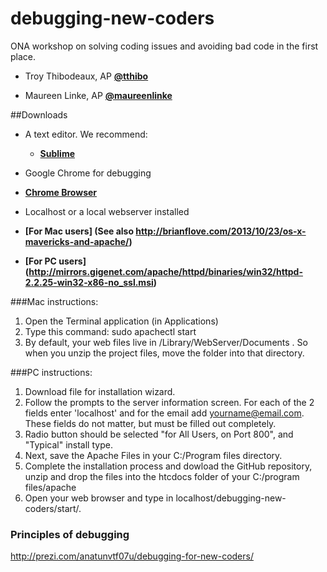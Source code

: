 debugging-new-coders
====================
ONA workshop  on solving coding issues and avoiding bad code in the first place.

* Troy Thibodeaux, AP
   **[@tthibo](http://www.twitter.com/@tthibo)**
  
* Maureen Linke, AP
   **[@maureenlinke](http://www.twitter.com/maureenlinke)**


##Downloads
* A text editor. We recommend:
  * **[Sublime](http://www.sublimetext.com/download)**
  
* Google Chrome for debugging
 * **[Chrome Browser](https://www.google.com/chrome/browser/)**
  
* Localhost or a local webserver installed
 * **[For Mac users] (See also http://brianflove.com/2013/10/23/os-x-mavericks-and-apache/)**
 * **[For PC users] (http://mirrors.gigenet.com/apache/httpd/binaries/win32/httpd-2.2.25-win32-x86-no_ssl.msi)**

 ###Mac instructions: 
1. Open the Terminal application (in Applications)
2. Type this command: sudo apachectl start
3. By default, your web files live in /Library/WebServer/Documents . So when you unzip the project files, move the folder into that directory.
 
 ###PC instructions:
1. Download file for installation wizard.
2. Follow the prompts to the server information screen. For each of the 2 fields enter 'localhost' and for the email add yourname@email.com. These fields do not matter, but must be filled out completely.
3. Radio button should be selected "for All Users, on Port 800", and "Typical" install type.
4. Next, save the Apache Files in your C:/Program files directory.
5.   Complete the installation process and dowload the GitHub repository, unzip and drop the files into the htcdocs folder of your C:/program files/apache
6.   Open your web browser and type in localhost/debugging-new-coders/start/. 

### Principles of debugging
http://prezi.com/anatunvtf07u/debugging-for-new-coders/